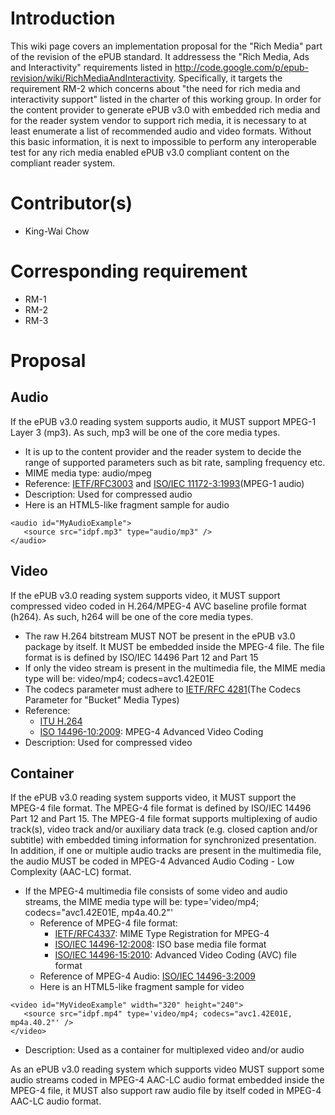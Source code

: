 # Introduction #

This wiki page covers an implementation proposal for the "Rich Media" part of the revision of the ePUB standard. It addressess the "Rich Media, Ads and Interactivity" requirements listed in http://code.google.com/p/epub-revision/wiki/RichMediaAndInteractivity. Specifically, it targets the requirement RM-2 which concerns about "the need for rich media and interactivity support" listed in the charter of this working group. In order for the content provider to generate ePUB v3.0 with embedded rich media and for the reader system vendor to support rich media, it is necessary to at least enumerate a list of recommended audio and video formats. Without this basic information, it is next to impossible to perform any interoperable test for any rich media enabled ePUB v3.0 compliant content on the compliant reader system.

# Contributor(s) #
  * King-Wai Chow

# Corresponding requirement #
  * RM-1
  * RM-2
  * RM-3

# Proposal #
## Audio ##
If the ePUB v3.0 reading system supports audio, it MUST support MPEG-1 Layer 3 (mp3). As such, mp3 will be one of the core media types.
  * It is up to the content provider and the reader system to decide the range of supported parameters such as bit rate, sampling frequency etc.
  * MIME media type: audio/mpeg
  * Reference: [IETF/RFC3003](http://tools.ietf.org/html/rfc3003) and [ISO/IEC 11172-3:1993](http://www.iso.org/iso/iso_catalogue/catalogue_t/catalogue_detail.htm?csnumber=22412)(MPEG-1 audio)
  * Description: Used for compressed audio
  * Here is an HTML5-like fragment sample for audio

```
<audio id="MyAudioExample">
   <source src="idpf.mp3" type="audio/mp3" />
</audio>
```

## Video ##
If the ePUB v3.0 reading system supports video, it MUST support compressed video coded in H.264/MPEG-4 AVC baseline profile format (h264). As such, h264 will be one of the core media types.
  * The raw H.264 bitstream MUST NOT be present in the ePUB v3.0 package by itself. It MUST be embedded inside the MPEG-4 file. The file format is is defined by ISO/IEC 14496 Part 12 and Part 15
  * If only the video stream is present in the multimedia file, the MIME media type will be: video/mp4; codecs=avc1.42E01E
  * The codecs parameter must adhere to [IETF/RFC 4281](http://tools.ietf.org/html/rfc4281)(The Codecs Parameter for "Bucket" Media Types)
  * Reference:
    * [ITU H.264](http://www.itu.int/rec/T-REC-H.264-201003-I/en)
    * [ISO 14496-10:2009](http://www.iso.org/iso/iso_catalogue/catalogue_ics/catalogue_detail_ics.htm?csnumber=52974): MPEG-4 Advanced Video Coding
  * Description: Used for compressed video

## Container ##
If the ePUB v3.0 reading system supports video, it MUST support the MPEG-4 file format. The MPEG-4 file format is defined by ISO/IEC 14496 Part 12 and Part 15. The MPEG-4 file format supports multiplexing of audio track(s), video track and/or auxiliary data track (e.g. closed caption and/or subtitle) with embedded timing information for synchronized presentation. In addition, if one or multiple audio tracks are present in the multimedia file, the audio MUST be coded in MPEG-4 Advanced Audio Coding - Low Complexity (AAC-LC) format.
  * If the MPEG-4 multimedia file consists of some video and audio streams, the MIME media type will be: type='video/mp4; codecs="avc1.42E01E, mp4a.40.2"'
    * Reference of MPEG-4 file format:
      * [IETF/RFC4337](http://www.rfc-editor.org/rfc/rfc4337.txt): MIME Type Registration for MPEG-4
      * [ISO/IEC 14496-12:2008](http://www.iso.org/iso/iso_catalogue/catalogue_ics/catalogue_detail_ics.htm?csnumber=51533): ISO base media file format
      * [ISO/IEC 14496-15:2010](http://www.iso.org/iso/catalogue_detail.htm?csnumber=55980): Advanced Video Coding (AVC) file format
    * Reference of MPEG-4 Audio: [ISO/IEC 14496-3:2009](http://www.iso.org/iso/iso_catalogue/catalogue_ics/catalogue_detail_ics.htm?csnumber=53943)
    * Here is an HTML5-like fragment sample for video
```
<video id="MyVideoExample" width="320" height="240">
   <source src="idpf.mp4" type='video/mp4; codecs="avc1.42E01E, mp4a.40.2"' />
</video>
```
  * Description: Used as a container for multiplexed video and/or audio

As an ePUB v3.0 reading system which supports video MUST support some audio streams coded in MPEG-4 AAC-LC audio format embedded inside the MPEG-4 file, it MUST also support raw audio file by itself coded in MPEG-4 AAC-LC audio format.